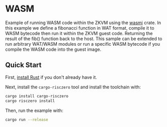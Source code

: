 # WASM

Example of running WASM code within the ZKVM using the [wasmi](https://crates.io/crates/wasmi) crate. In this example we define a fibonacci function in WAT format, compile it to WASM bytecode then run it within the ZKVM guest code. Returning the result of the fib() function back to the host. This sample can be extended to run arbitrary WAT/WASM modules or run a specific WASM bytecode if you compile the WASM code into the guest image.

## Quick Start

First, [install Rust] if you don't already have it.

Next, install the `cargo-risczero` tool and install the toolchain with:
```bash
cargo install cargo-risczero
cargo risczero install
```

Then, run the example with:
```bash
cargo run --release
```

[install Rust]: https://doc.rust-lang.org/cargo/getting-started/installation.html
